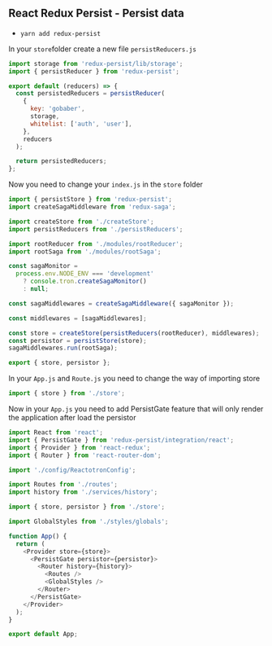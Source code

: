 ## React Redux Persist - Persist data

- `yarn add redux-persist`

In your `store`folder create a new file `persistReducers.js`

```js
import storage from 'redux-persist/lib/storage';
import { persistReducer } from 'redux-persist';

export default (reducers) => {
  const persistedReducers = persistReducer(
    {
      key: 'gobaber',
      storage,
      whitelist: ['auth', 'user'],
    },
    reducers
  );

  return persistedReducers;
};
```

Now you need to change your `index.js` in the `store` folder

```js
import { persistStore } from 'redux-persist';
import createSagaMiddleware from 'redux-saga';

import createStore from './createStore';
import persistReducers from './persistReducers';

import rootReducer from './modules/rootReducer';
import rootSaga from './modules/rootSaga';

const sagaMonitor =
  process.env.NODE_ENV === 'development'
    ? console.tron.createSagaMonitor()
    : null;

const sagaMiddlewares = createSagaMiddleware({ sagaMonitor });

const middlewares = [sagaMiddlewares];

const store = createStore(persistReducers(rootReducer), middlewares);
const persistor = persistStore(store);
sagaMiddlewares.run(rootSaga);

export { store, persistor };
```

In your `App.js` and `Route.js` you need to change the way of importing store

```js
import { store } from './store';
```

Now in your `App.js` you need to add PersistGate feature that will only render the application after load the persistor

```js
import React from 'react';
import { PersistGate } from 'redux-persist/integration/react';
import { Provider } from 'react-redux';
import { Router } from 'react-router-dom';

import './config/ReactotronConfig';

import Routes from './routes';
import history from './services/history';

import { store, persistor } from './store';

import GlobalStyles from './styles/globals';

function App() {
  return (
    <Provider store={store}>
      <PersistGate persistor={persistor}>
        <Router history={history}>
          <Routes />
          <GlobalStyles />
        </Router>
      </PersistGate>
    </Provider>
  );
}

export default App;
```